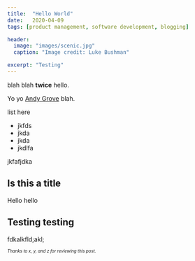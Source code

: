 ```yaml
---
title:  "Hello World"
date:   2020-04-09
tags: [product management, software development, blogging]

header:
  image: "images/scenic.jpg"
  caption: "Image credit: Luke Bushman"

excerpt: "Testing"
---
```


blah blah **twice** hello.

Yo yo [Andy Grove](https://en.wikipedia.org/wiki/Andrew_Grove) blah.

list here

- jkfds
- jkda
- jkda
- jkdlfa

jkfafjdka

## Is this a title
Hello hello

## Testing testing
fdkalkfld;akl;


<sub><sub>*Thanks to x, y, and z for reviewing this post.*</sub></sub>
